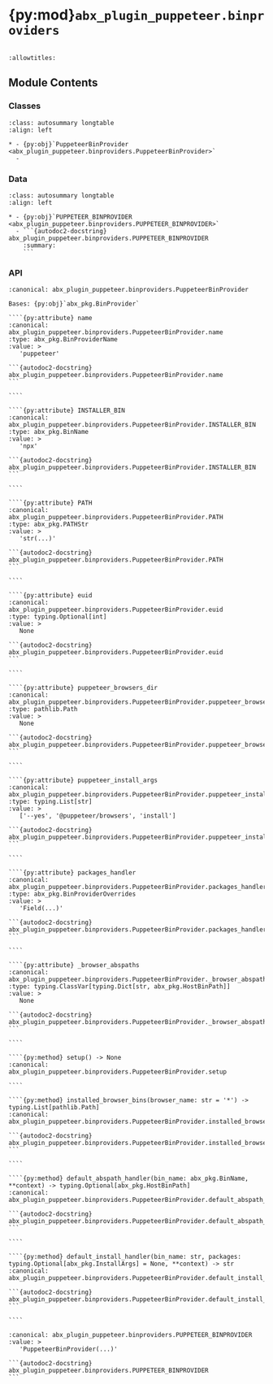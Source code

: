 # {py:mod}`abx_plugin_puppeteer.binproviders`

```{py:module} abx_plugin_puppeteer.binproviders
```

```{autodoc2-docstring} abx_plugin_puppeteer.binproviders
:allowtitles:
```

## Module Contents

### Classes

````{list-table}
:class: autosummary longtable
:align: left

* - {py:obj}`PuppeteerBinProvider <abx_plugin_puppeteer.binproviders.PuppeteerBinProvider>`
  -
````

### Data

````{list-table}
:class: autosummary longtable
:align: left

* - {py:obj}`PUPPETEER_BINPROVIDER <abx_plugin_puppeteer.binproviders.PUPPETEER_BINPROVIDER>`
  - ```{autodoc2-docstring} abx_plugin_puppeteer.binproviders.PUPPETEER_BINPROVIDER
    :summary:
    ```
````

### API

`````{py:class} PuppeteerBinProvider(/, **data: typing.Any)
:canonical: abx_plugin_puppeteer.binproviders.PuppeteerBinProvider

Bases: {py:obj}`abx_pkg.BinProvider`

````{py:attribute} name
:canonical: abx_plugin_puppeteer.binproviders.PuppeteerBinProvider.name
:type: abx_pkg.BinProviderName
:value: >
   'puppeteer'

```{autodoc2-docstring} abx_plugin_puppeteer.binproviders.PuppeteerBinProvider.name
```

````

````{py:attribute} INSTALLER_BIN
:canonical: abx_plugin_puppeteer.binproviders.PuppeteerBinProvider.INSTALLER_BIN
:type: abx_pkg.BinName
:value: >
   'npx'

```{autodoc2-docstring} abx_plugin_puppeteer.binproviders.PuppeteerBinProvider.INSTALLER_BIN
```

````

````{py:attribute} PATH
:canonical: abx_plugin_puppeteer.binproviders.PuppeteerBinProvider.PATH
:type: abx_pkg.PATHStr
:value: >
   'str(...)'

```{autodoc2-docstring} abx_plugin_puppeteer.binproviders.PuppeteerBinProvider.PATH
```

````

````{py:attribute} euid
:canonical: abx_plugin_puppeteer.binproviders.PuppeteerBinProvider.euid
:type: typing.Optional[int]
:value: >
   None

```{autodoc2-docstring} abx_plugin_puppeteer.binproviders.PuppeteerBinProvider.euid
```

````

````{py:attribute} puppeteer_browsers_dir
:canonical: abx_plugin_puppeteer.binproviders.PuppeteerBinProvider.puppeteer_browsers_dir
:type: pathlib.Path
:value: >
   None

```{autodoc2-docstring} abx_plugin_puppeteer.binproviders.PuppeteerBinProvider.puppeteer_browsers_dir
```

````

````{py:attribute} puppeteer_install_args
:canonical: abx_plugin_puppeteer.binproviders.PuppeteerBinProvider.puppeteer_install_args
:type: typing.List[str]
:value: >
   ['--yes', '@puppeteer/browsers', 'install']

```{autodoc2-docstring} abx_plugin_puppeteer.binproviders.PuppeteerBinProvider.puppeteer_install_args
```

````

````{py:attribute} packages_handler
:canonical: abx_plugin_puppeteer.binproviders.PuppeteerBinProvider.packages_handler
:type: abx_pkg.BinProviderOverrides
:value: >
   'Field(...)'

```{autodoc2-docstring} abx_plugin_puppeteer.binproviders.PuppeteerBinProvider.packages_handler
```

````

````{py:attribute} _browser_abspaths
:canonical: abx_plugin_puppeteer.binproviders.PuppeteerBinProvider._browser_abspaths
:type: typing.ClassVar[typing.Dict[str, abx_pkg.HostBinPath]]
:value: >
   None

```{autodoc2-docstring} abx_plugin_puppeteer.binproviders.PuppeteerBinProvider._browser_abspaths
```

````

````{py:method} setup() -> None
:canonical: abx_plugin_puppeteer.binproviders.PuppeteerBinProvider.setup

````

````{py:method} installed_browser_bins(browser_name: str = '*') -> typing.List[pathlib.Path]
:canonical: abx_plugin_puppeteer.binproviders.PuppeteerBinProvider.installed_browser_bins

```{autodoc2-docstring} abx_plugin_puppeteer.binproviders.PuppeteerBinProvider.installed_browser_bins
```

````

````{py:method} default_abspath_handler(bin_name: abx_pkg.BinName, **context) -> typing.Optional[abx_pkg.HostBinPath]
:canonical: abx_plugin_puppeteer.binproviders.PuppeteerBinProvider.default_abspath_handler

```{autodoc2-docstring} abx_plugin_puppeteer.binproviders.PuppeteerBinProvider.default_abspath_handler
```

````

````{py:method} default_install_handler(bin_name: str, packages: typing.Optional[abx_pkg.InstallArgs] = None, **context) -> str
:canonical: abx_plugin_puppeteer.binproviders.PuppeteerBinProvider.default_install_handler

```{autodoc2-docstring} abx_plugin_puppeteer.binproviders.PuppeteerBinProvider.default_install_handler
```

````

`````

````{py:data} PUPPETEER_BINPROVIDER
:canonical: abx_plugin_puppeteer.binproviders.PUPPETEER_BINPROVIDER
:value: >
   'PuppeteerBinProvider(...)'

```{autodoc2-docstring} abx_plugin_puppeteer.binproviders.PUPPETEER_BINPROVIDER
```

````
